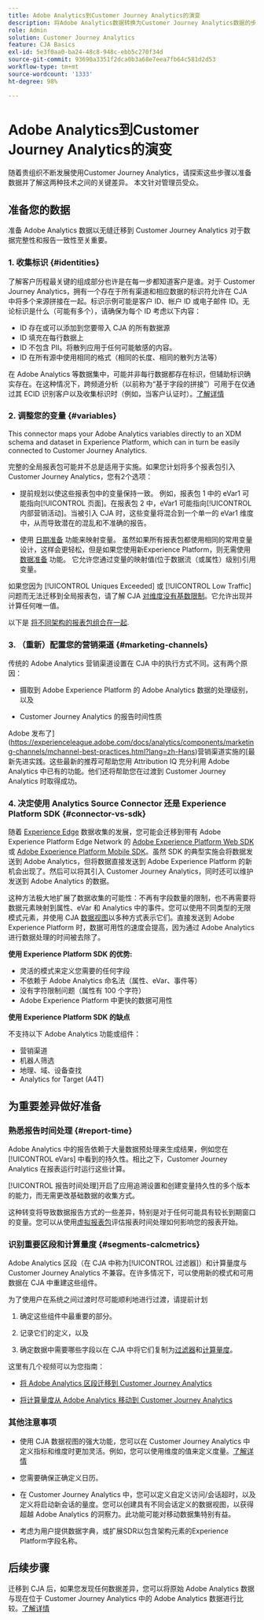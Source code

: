 ```yaml
---
title: Adobe Analytics到Customer Journey Analytics的演变
description: 将Adobe Analytics数据转换为Customer Journey Analytics数据的步骤
role: Admin
solution: Customer Journey Analytics
feature: CJA Basics
exl-id: 5e3f0aa0-ba24-48c8-948c-ebb5c270f34d
source-git-commit: 93690a3351f2dca0b3a68e7eea7fb64c581d2d53
workflow-type: tm+mt
source-wordcount: '1333'
ht-degree: 98%

---
```


# Adobe Analytics到Customer Journey Analytics的演变

随着贵组织不断发展使用Customer Journey Analytics，请探索这些步骤以准备数据并了解这两种技术之间的关键差异。 本文针对管理员受众。

## 准备您的数据

准备 Adobe Analytics 数据以无缝迁移到 Customer Journey Analytics 对于数据完整性和报告一致性至关重要。

### 1. 收集标识 {#identities}

了解客户历程最关键的组成部分也许是在每一步都知道客户是谁。对于 Customer Journey Analytics，拥有一个存在于所有渠道和相应数据的标识符允许在 CJA 中将多个来源拼接在一起。标识示例可能是客户 ID、帐户 ID 或电子邮件 ID。无论标识是什么（可能有多个），请确保为每个 ID 考虑以下内容：

* ID 存在或可以添加到您要带入 CJA 的所有数据源
* ID 填充在每行数据上
* ID 不包含 PII。将散列应用于任何可能敏感的内容。
* ID 在所有源中使用相同的格式（相同的长度、相同的散列方法等）

在 Adobe Analytics 等数据集中，可能并非每行数据都存在标识，但辅助标识确实存在。在这种情况下，跨频道分析（以前称为“基于字段的拼接”）可用于在仅通过其 ECID 识别客户以及收集标识时（例如，当客户认证时）。[了解详情](https://experienceleague.adobe.com/docs/analytics-platform/using/cja-connections/cca/overview.html?lang=zh-Hans)

### 2. 调整您的变量 {#variables}

[](https://experienceleague.adobe.com/docs/analytics/implementation/prepare/global-rs.html)[](https://experienceleague.adobe.com/docs/experience-platform/sources/ui-tutorials/create/adobe-applications/analytics.html?lang=zh-Hans)This connector maps your Adobe Analytics variables directly to an XDM schema and dataset in Experience Platform, which can in turn be easily connected to Customer Journey Analytics.

完整的全局报表包可能并不总是适用于实施。如果您计划将多个报表包引入Customer Journey Analytics，您有2个选项：

* 提前规划以使这些报表包中的变量保持一致。 例如，报表包 1 中的 eVar1 可能指向[!UICONTROL 页面]。在报表包 2 中，eVar1 可能指向[!UICONTROL 内部营销活动]。当被引入 CJA 时，这些变量将混合到一个单一的 eVar1 维度中，从而导致潜在的混乱和不准确的报告。

* 使用 [日期准备](https://experienceleague.adobe.com/docs/experience-platform/data-prep/home.html?lang=zh-Hans) 功能来映射变量。 虽然如果所有报表包都使用相同的常用变量设计，这样会更轻松，但是如果您使用新Experience Platform，则无需使用 [数据准备](https://experienceleague.adobe.com/docs/experience-platform/sources/ui-tutorials/create/adobe-applications/analytics.html#mapping) 功能。 它允许您通过变量的映射值(位于数据流（或属性）级别)引用变量。

如果您因为 [!UICONTROL Uniques Exceeded] 或 [!UICONTROL Low Traffic] 问题而无法迁移到全局报表包，请了解 CJA [对维度没有基数限制](/help/components/dimensions/high-cardinality.md)。它允许出现并计算任何唯一值。

以下是 [将不同架构的报表包组合在一起](/help/use-cases/combine-report-suites.md).

### 3. （重新）配置您的营销渠道 {#marketing-channels}

传统的 Adobe Analytics 营销渠道设置在 CJA 中的执行方式不同。这有两个原因：

* 摄取到 Adobe Experience Platform 的 Adobe Analytics 数据的处理级别，以及

* Customer Journey Analytics 的报告时间性质

Adobe 发布了](https://experienceleague.adobe.com/docs/analytics/components/marketing-channels/mchannel-best-practices.html?lang=zh-Hans)营销渠道实施的[最新先进实践。这些最新的推荐可帮助您用 Attribution IQ 充分利用 Adobe Analytics 中已有的功能。他们还将帮助您在过渡到 Customer Journey Analytics 时取得成功。

### 4. 决定使用 Analytics Source Connector 还是 Experience Platform SDK {#connector-vs-sdk}

随着 [Experience Edge](https://experienceleague.adobe.com/docs/experience-platform/edge/home.html) 数据收集的发展，您可能会迁移到带有 Adobe Experience Platform Edge Network 的 [Adobe Experience Platform Web SDK](https://experienceleague.adobe.com/docs/web-sdk.html) 或 [Adobe Experience Platform Mobile SDK](https://experienceleague.adobe.com/docs/mobile.html)。虽然 SDK 的典型实施会将数据发送到 Adobe Analytics，但将数据直接发送到 Adobe Experience Platform 的新机会出现了。然后可以将其引入 Customer Journey Analytics，同时还可以维护发送到 Adobe Analytics 的数据。

这种方法极大地扩展了数据收集的可能性：不再有字段数量的限制，也不再需要将数据元素映射到属性、eVar 和 Analytics 中的事件。您可以使用不同类型的无限模式元素，并使用 CJA [数据视图](/help/data-views/data-views.md)以多种方式表示它们。直接发送到 Adobe Experience Platform 时，数据可用性的速度会提高，因为通过 Adobe Analytics 进行数据处理的时间被去除了。

**使用 Experience Platform SDK 的优势:**

* 灵活的模式来定义您需要的任何字段
* 不依赖于 Adobe Analytics 命名法（属性、eVar、事件等）
* 没有字符限制问题（属性有 100 个字符）
* Adobe Experience Platform 中更快的数据可用性

**使用 Experience Platform SDK 的缺点**

不支持以下 Adobe Analytics 功能或组件：

* 营销渠道
* 机器人筛选
* 地理、域、设备查找
* Analytics for Target (A4T)

## 为重要差异做好准备

### 熟悉报告时间处理 {#report-time}

Adobe Analytics 中的报告依赖于大量数据预处理来生成结果，例如您在 [!UICONTROL eVars] 中看到的持久性。相比之下，Customer Journey Analytics 在报表运行时运行这些计算。

[!UICONTROL 报告时间处理]开启了应用追溯设置和创建变量持久性的多个版本的能力，而无需更改基础数据的收集方式。

这种转变将导致数据报告方式的一些差异，特别是对于任何可能具有较长到期窗口的变量。您可以从使用[虚拟报表包](https://experienceleague.adobe.com/docs/analytics/components/virtual-report-suites/vrs-report-time-processing.html)评估报表时间处理如何影响您的报表开始。

### 识别重要区段和计算量度 {#segments-calcmetrics}

Adobe Analytics 区段（在 CJA 中称为[!UICONTROL 过滤器]）和计算量度与 Customer Journey Analytics 不兼容。在许多情况下，可以使用新的模式和可用数据在 CJA 中重建这些组件。

为了使用户在系统之间过渡时尽可能顺利地进行过渡，请提前计划

1. 确定这些组件中最重要的部分。

1. 记录它们的定义，以及

1. 确定数据中需要哪些字段以在 CJA 中将它们复制为[过滤器](/help/components/filters/filters-overview.md)和[计算量度](/help/components/calc-metrics/calc-metr-overview.md)。

这里有几个视频可以为您指南：

* [将 Adobe Analytics 区段迁移到 Customer Journey Analytics](https://experienceleague.adobe.com/docs/customer-journey-analytics-learn/tutorials/moving-adobe-analytics-segments-to-customer-journey-analytics.html)

* [将计算量度从 Adobe Analytics 移动到 Customer Journey Analytics](https://experienceleague.adobe.com/docs/customer-journey-analytics-learn/tutorials/calc-metrics/moving-your-calculated-metrics-from-adobe-analytics-to-customer-journey-analytics.html?lang=en)

### 其他注意事项

* 使用 CJA 数据视图的强大功能，您可以在 Customer Journey Analytics 中定义指标和维度时更加灵活。例如，您可以使用维度的值来定义度量。[了解详情](/help/data-views/data-views-usecases.md)

* [](/help/components/date-ranges/custom-date-ranges.md)您需要确保正确定义日历。

* 在 Customer Journey Analytics 中，您可以定义自定义访问/会话超时，以及定义将启动新会话的量度。您可以创建具有不同会话定义的数据视图，以获得超越 Adobe Analytics 的洞察力。此功能可能对移动数据集特别有益。

* 考虑为用户提供数据字典，或扩展SDR以包含架构元素的Experience Platform字段名称。

## 后续步骤

迁移到 CJA 后，如果您发现任何数据差异，您可以将原始 Adobe Analytics 数据与现在位于 Customer Journey Analytics 中的 Adobe Analytics 数据进行比较。[了解详情](/help/troubleshooting/compare.md)
